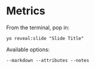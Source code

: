 
# Metrics

From the terminal, pop in:

  ```yo reveal:slide "Slide Title"```

Available options:

 ```--markdown --attributes --notes```
